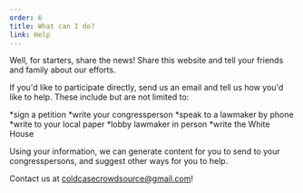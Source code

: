 ```yaml
---
order: 6
title: What can I do?
link: Help
---
```

Well, for starters, share the news! Share this website and tell your friends and family about our efforts.

If you'd like to participate directly, send us an email and tell us how you'd like to help. These include but are not limited to:

*sign a petition
*write your congressperson
*speak to a lawmaker by phone
*write to your local paper
*lobby lawmaker in person
*write the White House


Using your information, we can generate content for you to send to your congresspersons, and suggest other ways for you to help.

Contact us at coldcasecrowdsource@gmail.com!
